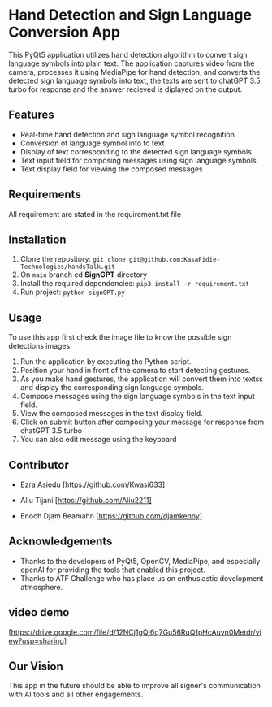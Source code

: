 # Hand Detection and Sign Language Conversion App

This PyQt5 application utilizes hand detection algorithm to convert sign language symbols into plain text. The application captures video from the camera, processes it using MediaPipe for hand detection, and converts the detected sign language symbols into text, the texts are sent to chatGPT 3.5 turbo for response and the answer recieved is diplayed on the output.

## Features
- Real-time hand detection and sign language symbol recognition
- Conversion of language symbol into to text
- Display of text corresponding to the detected sign language symbols
- Text input field for composing messages using sign language symbols
- Text display field for viewing the composed messages


## Requirements
All requirement are stated in the requirement.txt file

## Installation
1. Clone the repository: `git clone git@github.com:KasaFidie-Technologies/handsTalk.git`
2. On `main` branch cd **SignGPT** directory
3. Install the required dependencies: `pip3 install -r requirement.txt`
4. Run project: `python signGPT.py`


## Usage
To use this app first check the image file to know the possible sign detections images.
1. Run the application by executing the Python script.
2. Position your hand in front of the camera to start detecting gestures.
3. As you make hand gestures, the application will convert them into textss and display the corresponding sign language symbols.
4. Compose messages using the sign language symbols in the text input field.
5. View the composed messages in the text display field.
6. Click on submit button after composing your message for response from chatGPT 3.5 turbo
7. You can also edit message using the keyboard


## Contributor
- Ezra Asiedu
[https://github.com/Kwasi633]

- Aliu Tijani
[https://github.com/Aliu2211]

- Enoch Djam Beamahn
[https://github.com/djamkenny]

## Acknowledgements
- Thanks to the developers of PyQt5, OpenCV, MediaPipe, and especially openAI for providing the tools that enabled this project.
-  Thanks to ATF Challenge who has place us on enthusiastic development atmosphere.

## video demo
[https://drive.google.com/file/d/12NCj1gQI6q7Gu56RuQ1pHcAuvn0Metdr/view?usp=sharing]


## Our Vision

This app in the future should be able to improve all signer's communication with AI tools and all other engagements. 
